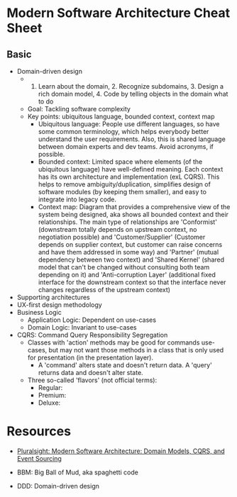 # Modern Software Architecture Cheat Sheet

## Basic

- Domain-driven design
  - 1. Learn about the domain, 2. Recognize subdomains, 3. Design a rich domain model, 4. Code by telling objects in the domain what to do
  - Goal: Tackling software complexity
  - Key points: ubiquitous language, bounded context, context map
    - Ubiquitous language: People use different languages, so have some common terminology, which helps everybody better understand the user requirements. Also, this is shared language between domain experts and dev teams. Avoid acronyms, if possible.
    - Bounded context: Limited space where elements (of the ubiquitous language) have well-defined meaning. Each context has its own architecture and implementation (exL CQRS). This helps to remove ambiguity/duplication, simplifies design of software modules (by keeping them smaller), and easy to integrate into legacy code.
    - Context map: Diagram that provides a comprehensive view of the system being designed, aka shows all bounded context and their relationships. The main type of relationships are 'Conformist' (downstream totally depends on upstream context, no negotiation possible) and 'Customer/Supplier' (Customer depends on supplier context, but customer can raise concerns and have them addressed in some way) and 'Partner' (mutual dependency between two context) and 'Shared Kernel' (shared model that can't be changed without consulting both team depending on it) and 'Anti-corruption Layer' (additional fixed interface for the downstream context so that the interface never changes regardless of the upstream context)
- Supporting architectures
- UX-first design methodology
- Business Logic
  - Application Logic: Dependent on use-cases
  - Domain Logic: Invariant to use-cases
- CQRS: Command Query Responsibility Segregation
  - Classes with 'action' methods may be good for commands use-cases, but may not want those methods in a class that is only used for presentation (in the presentation layer).
    - A 'command' alters state and doesn't return data. A 'query' returns data and doesn't alter state.
  - Three so-called 'flavors' (not official terms):
    - Regular: 
    - Premium: 
    - Deluxe: 

# Resources
- [Pluralsight: Modern Software Architecture: Domain Models, CQRS, and Event Sourcing
](https://app.pluralsight.com/library/courses/modern-software-architecture-domain-models-cqrs-event-sourcing/table-of-contents)


- BBM: Big Ball of Mud, aka spaghetti code
- DDD: Domain-driven design
